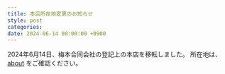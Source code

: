```yaml
---
title: 本店所在地変更のお知らせ
style: post
categories: 
date: 2024-06-14 00:00:00 +0900
---
```

2024年6月14日、梅本合同会社の登記上の本店を移転しました。
所在地は、 [about](/about-llc) をご確認ください。

